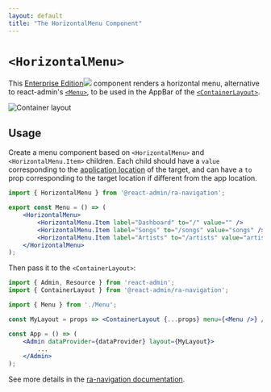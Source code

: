 ```yaml
---
layout: default
title: "The HorizontalMenu Component"
---
```


# `<HorizontalMenu>`


This [Enterprise Edition](https://marmelab.com/ra-enterprise)<img class="icon" src="./img/premium.svg" /> component renders a horizontal menu, alternative to react-admin's [`<Menu>`](./Menu.md), to be used in the AppBar of the [`<ContainerLayout>`](./ContainerLayout.md).

![Container layout](https://marmelab.com/ra-enterprise/modules/assets/ra-navigation/latest/container-layout.png)

## Usage

Create a menu component based on `<HorizontalMenu>` and `<HorizontalMenu.Item>` children. Each child should have a `value` corresponding to the [application location](https://marmelab.com/ra-enterprise/modules/ra-navigation#concepts) of the target, and can have a `to` prop corresponding to the target location if different from the app location.

```jsx
import { HorizontalMenu } from '@react-admin/ra-navigation';

export const Menu = () => (
    <HorizontalMenu>
        <HorizontalMenu.Item label="Dashboard" to="/" value="" />
        <HorizontalMenu.Item label="Songs" to="/songs" value="songs" />
        <HorizontalMenu.Item label="Artists" to="/artists" value="artists" />
    </HorizontalMenu>
);
```

Then pass it to the `<ContainerLayout>`:

```jsx
import { Admin, Resource } from 'react-admin';
import { ContainerLayout } from '@react-admin/ra-navigation';

import { Menu } from './Menu';

const MyLayout = props => <ContainerLayout {...props} menu={<Menu />} />;

const App = () => (
    <Admin dataProvider={dataProvider} layout={MyLayout}>
        ...
    </Admin>
);
```

See more details in the [ra-navigation documentation](https://marmelab.com/ra-enterprise/modules/ra-navigation#containerlayout).